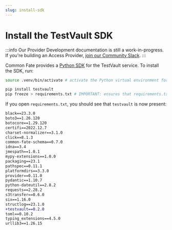 ```yaml
---
slug: install-sdk
---
```


# Install the TestVault SDK

:::info
Our Provider Development documentation is still a work-in-progress. If you're building an Access Provider, [join our Community Slack](https://join.slack.com/t/commonfatecommunity/shared_invite/zt-q4m96ypu-_gYlRWD3k5rIsaSsqP7QMg).
:::

Common Fate provides a [Python SDK](https://github.com/common-fate/testvault-python-sdk) for the TestVault service. To install the SDK, run:

```bash
source .venv/bin/activate # activate the Python virtual environment for the Provider

pip install testvault
pip freeze > requirements.txt # IMPORTANT: ensures that requirements.txt is updated
```

If you open `requirements.txt`, you should see that `testvault` is now present:

```diff
black==23.3.0
boto3==1.26.120
botocore==1.29.120
certifi==2022.12.7
charset-normalizer==3.1.0
click==8.1.3
common-fate-schema==0.7.0
idna==3.4
jmespath==1.0.1
mypy-extensions==1.0.0
packaging==23.1
pathspec==0.11.1
platformdirs==3.3.0
provider==0.11.0
pydantic==1.10.7
python-dateutil==2.8.2
requests==2.28.2
s3transfer==0.6.0
six==1.16.0
structlog==23.1.0
+testvault==0.2.0
toml==0.10.2
typing_extensions==4.5.0
urllib3==1.26.15
```
